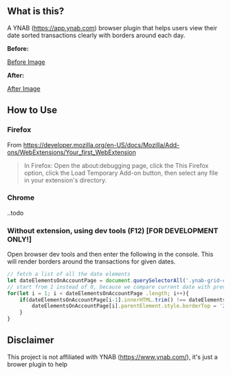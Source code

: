 
## What is this?

A YNAB (https://app.ynab.com) browser plugin that helps users view their date sorted transactions clearly with borders around each day.

**Before:**

[Before Image](demo/before-example.png)

**After:**

[After Image](demo/after-example.png)

## How to Use

### Firefox

From https://developer.mozilla.org/en-US/docs/Mozilla/Add-ons/WebExtensions/Your_first_WebExtension
> In Firefox: Open the about:debugging page, click the This Firefox option, click the Load Temporary Add-on button, then select any file in your extension's directory.

### Chrome

..todo

### Without extension, using dev tools (F12) [FOR DEVELOPMENT ONLY!]

Open browser dev tools and then enter the following in the console. This will render borders around the transactions for given dates.

```js
// fetch a list of all the date elements
let dateElementsOnAccountPage = document.querySelectorAll('.ynab-grid-cell-date.user-data')
// start from 1 instead of 0, because we compare current date with previous date to decide if we want to draw a top border
for(let i = 1; i < dateElementsOnAccountPage .length; i++){
    if(dateElementsOnAccountPage[i-1].innerHTML.trim() !== dateElementsOnAccountPage [i].innerHTML.trim()){
        dateElementsOnAccountPage[i].parentElement.style.borderTop = '2px solid #405163'
    }
}
```

## Disclaimer

This project is not affiliated with YNAB (https://www.ynab.com/), it's just a brower plugin to help 